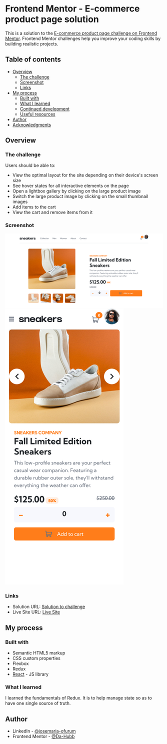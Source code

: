 # Frontend Mentor - E-commerce product page solution

This is a solution to the [E-commerce product page challenge on Frontend Mentor](https://www.frontendmentor.io/challenges/ecommerce-product-page-UPsZ9MJp6). Frontend Mentor challenges help you improve your coding skills by building realistic projects.

## Table of contents

- [Overview](#overview)
  - [The challenge](#the-challenge)
  - [Screenshot](#screenshot)
  - [Links](#links)
- [My process](#my-process)
  - [Built with](#built-with)
  - [What I learned](#what-i-learned)
  - [Continued development](#continued-development)
  - [Useful resources](#useful-resources)
- [Author](#author)
- [Acknowledgments](#acknowledgments)

## Overview

### The challenge

Users should be able to:

- View the optimal layout for the site depending on their device's screen size
- See hover states for all interactive elements on the page
- Open a lightbox gallery by clicking on the large product image
- Switch the large product image by clicking on the small thumbnail images
- Add items to the cart
- View the cart and remove items from it

### Screenshot

![Desktop View](./src/screenshot/Desktop-view.png)
![Mobile View](./src/screenshot/Mobile-view.png)

### Links

- Solution URL: [Solution to challenge](https://github.com/Dee-Maria/react-ecommerce-product-page)
- Live Site URL: [Live Site](https://react-ecommerce-product-page-three.vercel.app/)

## My process

### Built with

- Semantic HTML5 markup
- CSS custom properties
- Flexbox
- Redux
- [React](https://reactjs.org/) - JS library


### What I learned

I learned the fundamentals of Redux. It is to help manage state so as to have one single source of truth.

## Author

- LinkedIn - [@josemaria-ofurum](https://www.linkedin.com/in/josemaria-ofurum-07b878201/)
- Frontend Mentor - [@Da-Hubb](https://www.frontendmentor.io/profile/Da-Hubb)